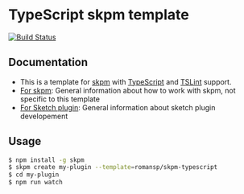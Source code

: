 # TypeScript skpm template

[![Build Status](https://travis-ci.com/romansp/skpm-typescript.svg?branch=master)](https://travis-ci.com/romansp/skpm-typescript)

## Documentation

- This is a template for [skpm](https://github.com/skpm/skpm) with [TypeScript](https://github.com/Microsoft/TypeScript) and [TSLint](https://github.com/palantir/tslint) support.
- [For skpm](https://github.com/skpm/skpm): General information about how to work with skpm, not specific to this template
- [For Sketch plugin](http://developer.sketchapp.com): General information about sketch plugin developement

## Usage

``` bash
$ npm install -g skpm
$ skpm create my-plugin --template=romansp/skpm-typescript
$ cd my-plugin
$ npm run watch
```
